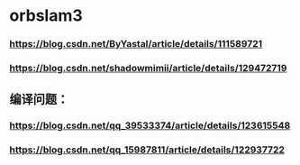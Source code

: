 # orbslam3
### https://blog.csdn.net/ByYastal/article/details/111589721
### https://blog.csdn.net/shadowmimii/article/details/129472719
## 编译问题：
### https://blog.csdn.net/qq_39533374/article/details/123615548
### https://blog.csdn.net/qq_15987811/article/details/122937722
